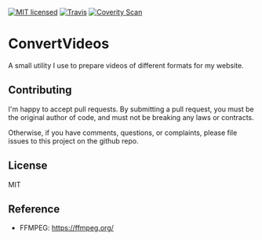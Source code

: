 [![MIT licensed](https://img.shields.io/badge/license-MIT-blue.svg)](https://github.com/AerisG222/ConvertVideos/blob/master/LICENSE.md)
[![Travis](https://img.shields.io/travis/AerisG222/ConvertVideos.svg)](https://travis-ci.org/AerisG222/ConvertVideos)
[![Coverity Scan](https://img.shields.io/coverity/scan/10075.svg)](https://scan.coverity.com/projects/aerisg222-convertvideos)

# ConvertVideos

A small utility I use to prepare videos of different formats for my website.

## Contributing
I'm happy to accept pull requests.  By submitting a pull request, you
must be the original author of code, and must not be breaking
any laws or contracts.

Otherwise, if you have comments, questions, or complaints, please file
issues to this project on the github repo.

## License
MIT

## Reference
- FFMPEG: https://ffmpeg.org/
